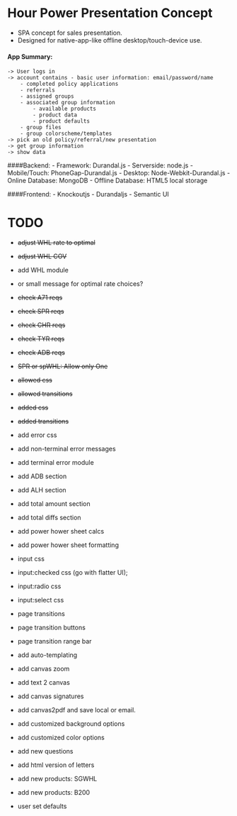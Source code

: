 Hour Power Presentation Concept
================================
- SPA concept for sales presentation. 
- Designed for native-app-like offline desktop/touch-device use.

#### App Summary:
	-> User logs in 
	-> account contains - basic user information: email/password/name
		- completed policy applications
		- referrals
		- assigned groups
		- associated group information
			- available products
			- product data
			- product defaults
		- group files
		- group colorscheme/templates
	-> pick an old policy/referral/new presentation
	-> get group information
	-> show data

####Backend:
	- Framework: Durandal.js
	- Serverside: node.js
	- Mobile/Touch: PhoneGap-Durandal.js
	- Desktop: Node-Webkit-Durandal.js
	- Online Database: MongoDB
	- Offline Database: HTML5 local storage

####Frontend:
	- Knockoutjs
	- Durandaljs
	- Semantic UI


TODO
====
- ~~adjust WHL rate to optimal~~
- ~~adjust WHL COV~~
- add WHL module 
- or small message for optimal rate choices?
- ~~check A71 reqs~~
- ~~check SPR reqs~~
- ~~check CHR reqs~~
- ~~check TYR reqs~~
- ~~check ADB reqs~~
- ~~SPR or spWHL: Allow only One~~
- ~~allowed css~~
- ~~allowed transitions~~
- ~~added css~~
- ~~added transitions~~
- add error css
- add non-terminal error messages
- add terminal error module
- add ADB section
- add ALH section
- add total amount section
- add total diffs section
- add power hower sheet calcs
- add power hower sheet formatting
- input css
- input:checked css (go with flatter UI);
- input:radio css
- input:select css
- page transitions
- page transition buttons
- page transition range bar
- add auto-templating
- add canvas zoom
- add text 2 canvas
- add canvas signatures
- add canvas2pdf and save local or email. 
- add customized background options
- add customized color options
- add new questions
- add html version of letters



- add new products: SGWHL
- add new products: B200
- user set defaults




